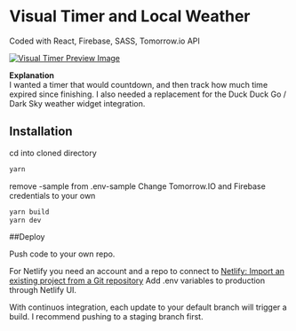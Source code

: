 # Visual Timer and Local Weather

Coded with React, Firebase, SASS, Tomorrow.io API

[![Visual Timer Preview Image](https://github.com/jfitzsimmons/visual-timer/blob/master/preview.png)](https://visual-timer.netlify.app/ "Visual Timer Link")

**Explanation**  
I wanted a timer that would countdown, and then track how much time expired since finishing.
I also needed a replacement for the Duck Duck Go / Dark Sky weather widget integration.

## Installation

cd into cloned directory

```bash
yarn
```

remove -sample from .env-sample
Change Tomorrow.IO and Firebase credentials to your own

```bash
yarn build
yarn dev
```

##Deploy

Push code to your own repo.

For Netlify you need an account and a repo to connect to
[Netlify: Import an existing project from a Git repository](https://app.netlify.com/start)
Add .env variables to production through Netlify UI.

With continuos integration, each update to your default branch will trigger a build. I recommend pushing to a staging branch first.
